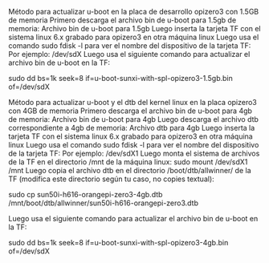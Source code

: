 Método para actualizar u-boot en la placa de desarrollo opizero3 con 1.5GB de memoria
Primero descarga el archivo bin de u-boot para 1.5gb de memoria: Archivo bin de u-boot para 1.5gb
Luego inserta la tarjeta TF con el sistema linux 6.x grabado para opizero3 en otra máquina linux
Luego usa el comando sudo fdisk -l para ver el nombre del dispositivo de la tarjeta TF: Por ejemplo: /dev/sdX
Luego usa el siguiente comando para actualizar el archivo bin de u-boot en la TF:

sudo dd bs=1k seek=8 if=u-boot-sunxi-with-spl-opizero3-1.5gb.bin of=/dev/sdX

Método para actualizar u-boot y el dtb del kernel linux en la placa opizero3 con 4GB de memoria
Primero descarga el archivo bin de u-boot para 4gb de memoria: Archivo bin de u-boot para 4gb
Luego descarga el archivo dtb correspondiente a 4gb de memoria: Archivo dtb para 4gb
Luego inserta la tarjeta TF con el sistema linux 6.x grabado para opizero3 en otra máquina linux
Luego usa el comando sudo fdisk -l para ver el nombre del dispositivo de la tarjeta TF: Por ejemplo: /dev/sdX1
Luego monta el sistema de archivos de la TF en el directorio /mnt de la máquina linux: sudo mount /dev/sdX1 /mnt
Luego copia el archivo dtb en el directorio /boot/dtb/allwinner/ de la TF (modifica este directorio según tu caso, no copies textual):

sudo cp sun50i-h616-orangepi-zero3-4gb.dtb /mnt/boot/dtb/allwinner/sun50i-h616-orangepi-zero3.dtb

Luego usa el siguiente comando para actualizar el archivo bin de u-boot en la TF:

sudo dd bs=1k seek=8 if=u-boot-sunxi-with-spl-opizero3-4gb.bin of=/dev/sdX
